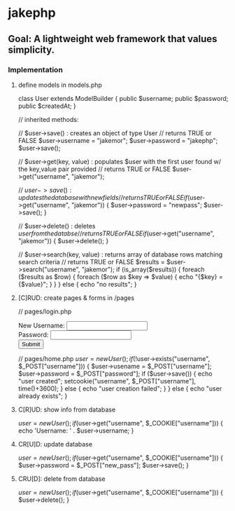 # jakephp

## Goal: A lightweight web framework that values simplicity. 
### Implementation
1) define models in models.php

	class User extends ModelBuilder {
		public $username;
		public $password;
		public $createdAt;
	}

	// inherited methods:
	
	// $user->save() : creates an object of type User
	// returns TRUE or FALSE
		$user->username = "jakemor"; 
		$user->password = "jakephp";
		$user->save();

	// $user->get(key, value) : populates $user with the first user found w/ the key,value pair provided 
	// returns TRUE or FALSE
		$user->get("username", "jakemor"); 

	// $user->save() : updates the database with new fields
	// returns TRUE or FALSE
		if ($user->get("username", "jakemor")) {
			$user->password = "newpass";
			$user->save();
		}
	
	// $user->delete() : deletes $user from the databse
	// returns TRUE or FALSE
		if ($user->get("username", "jakemor")) {
			$user->delete();
		}

	// $user->search(key, value) : returns array of database rows matching search criteria
	// returns TRUE or FALSE
		$results = $user->search("username", "jakemor"); 
		if (is_array($results)) {
			foreach ($results as $row) {
				foreach ($row as $key => $value) {
					echo "{$key} = {$value}"; 
				}
			}
		} else {
			echo "no results"; 
		}


2) [C]RUD:	create pages & forms in /pages

	// pages/login.php
	<form action="home" method="post">
		New Username: <input type="text" name="username"><br>
		Password: <input type="password" name="password"><br>
		<input type="submit">
	</form>

	// pages/home.php
	$user = new User();
	if (!$user->exists("username", $_POST["username"])) { 
		$user->usename = $_POST["username"];
		$user->password = $_POST["password"];
		if ($user->save()) {
			echo "user created";
			setcookie("username", $_POST["username"], time()+3600);
		} else {
			echo "user creation failed";
		}
	} else {
		echo "user already exists"; 
	}

3) C[R]UD:	show info from database

	$user = new User();
	if ($user->get("username", $_COOKIE["username"])) {
		echo 'Username: ' . $user->username; 
	}

4) CR[U]D:	update database

	$user = new User();
	if ($user->get("username", $_COOKIE["username"])) {
		$user->password = $_POST["new_pass"];
		$user->save(); 
	}

5) CRU[D]:	delete from database

	$user = new User();
	if ($user->get("username", $_COOKIE["username"])) {
		$user->delete(); 
	}
